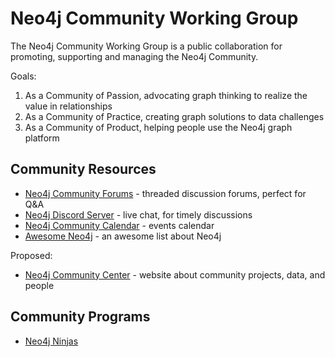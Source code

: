 # Neo4j Community Working Group

The Neo4j Community Working Group is a public collaboration for promoting, supporting and managing the Neo4j Community.

Goals:

1. As a Community of Passion, advocating graph thinking to realize the value in relationships
2. As a Community of Practice, creating graph solutions to data challenges
3. As a Community of Product, helping people use the Neo4j graph platform

## Community Resources

- [Neo4j Community Forums](https://community.neo4j.com) - threaded discussion forums, perfect for Q&A
- [Neo4j Discord Server](https://discord.com/invite/neo4j) - live chat, for timely discussions
- [Neo4j Community Calendar](https://calendar.google.com/calendar/u/0?cid=Y19wOXRscGo0Mm0xNmI0bG9tbDAwM3RkbmQxOEBncm91cC5jYWxlbmRhci5nb29nbGUuY29t) - events calendar
- [Awesome Neo4j](https://github.com/neo4j-contrib/awesome-neo4j) - an awesome list about Neo4j

Proposed:
- [Neo4j Community Center](https://github.com/neo4j-contrib/neo4j-cc) - website about community projects, data, and people

## Community Programs

- [Neo4j Ninjas](https://community.neo4j.com/t/neo4j-ninjas-master-neo4j-through-advanced-training-by-helping-people/12208)

